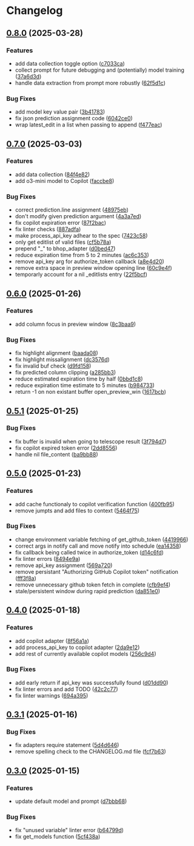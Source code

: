 # Changelog

## [0.8.0](https://github.com/PLAZMAMA/bunnyhop.nvim/compare/v0.7.0...v0.8.0) (2025-03-28)


### Features

* add data collection toggle option ([c7033ca](https://github.com/PLAZMAMA/bunnyhop.nvim/commit/c7033cad7141fa0ecaad5b503d957c2bdab0b2a1))
* collect prompt for future debugging and (potentially) model training ([37a6d3d](https://github.com/PLAZMAMA/bunnyhop.nvim/commit/37a6d3d09526244b062eb2b480499619f686b315))
* handle data extraction from prompt more robustly ([62f5d1c](https://github.com/PLAZMAMA/bunnyhop.nvim/commit/62f5d1cd3d5574867906caa427d4034494b42259))


### Bug Fixes

* add model key value pair ([3b41783](https://github.com/PLAZMAMA/bunnyhop.nvim/commit/3b41783b50658013292716030a03f33e3cfdd8db))
* fix json prediction assignment code ([6042ce0](https://github.com/PLAZMAMA/bunnyhop.nvim/commit/6042ce099f3fc6d32ae13f0b9ed72f5f21da4297))
* wrap latest_edit in a list when passing to append ([f477eac](https://github.com/PLAZMAMA/bunnyhop.nvim/commit/f477eac4b86b435a237dc56a9aa8baf72ae4ec09))

## [0.7.0](https://github.com/PLAZMAMA/bunnyhop.nvim/compare/v0.6.0...v0.7.0) (2025-03-03)


### Features

* add data collection ([84f4e82](https://github.com/PLAZMAMA/bunnyhop.nvim/commit/84f4e82e590c1cb7f8cdbabaf1a427f6d516d110))
* add o3-mini model to Copilot ([faccbe8](https://github.com/PLAZMAMA/bunnyhop.nvim/commit/faccbe8d06d2c2bf961b882ec7dc998f15940091))

### Bug Fixes

* correct prediction.line assignment ([48975eb](https://github.com/PLAZMAMA/bunnyhop.nvim/commit/48975ebf456b03210e3aa6eb2211e2b000337a59))
* don't modify given prediction argument ([4a3a7ed](https://github.com/PLAZMAMA/bunnyhop.nvim/commit/4a3a7ed6d3e8fe7bd804d285b0cb660e07bf584d))
* fix copilot expiration error ([87f2bac](https://github.com/PLAZMAMA/bunnyhop.nvim/commit/87f2bac8c8ece9963133518f0ae8cb76a9c1c8e5))
* fix linter checks ([887adfa](https://github.com/PLAZMAMA/bunnyhop.nvim/commit/887adfab69317843e64a310263bd45258a1eeac8))
* make process_api_key adhear to the spec ([7423c58](https://github.com/PLAZMAMA/bunnyhop.nvim/commit/7423c584dbb465ba132f982084fad79cf1f775e2))
* only get editlist of valid files ([cf5b78a](https://github.com/PLAZMAMA/bunnyhop.nvim/commit/cf5b78a4db69b61b5f8a1cee8da2948536f2b791))
* prepend "_" to bhop_adapter ([d0bed47](https://github.com/PLAZMAMA/bunnyhop.nvim/commit/d0bed4771bf0b4d54e9b2547e36d683e3e6a6414))
* reduce expiration time from 5 to 2 minutes ([ac6c353](https://github.com/PLAZMAMA/bunnyhop.nvim/commit/ac6c353a6b21c90d305bad05ace7537e982afdbe))
* remove api_key arg for authorize_token callback ([a8e4d20](https://github.com/PLAZMAMA/bunnyhop.nvim/commit/a8e4d207f664111b659a719f7eeff6d580b21d28))
* remove extra space in preview window opening line ([60c9e4f](https://github.com/PLAZMAMA/bunnyhop.nvim/commit/60c9e4f5b7558553e346edce443cd0b837de7d61))
* temporarly account for a nil _editlists entry ([22f5bcf](https://github.com/PLAZMAMA/bunnyhop.nvim/commit/22f5bcf74b31f956353eb910460a4c52a613baf9))

## [0.6.0](https://github.com/PLAZMAMA/bunnyhop.nvim/compare/v0.5.1...v0.6.0) (2025-01-26)


### Features

* add column focus in preview window ([8c3baa9](https://github.com/PLAZMAMA/bunnyhop.nvim/commit/8c3baa9787ace3effb0ffbea2531faf6de5ead2b))


### Bug Fixes

* fix highlight alignment ([baada08](https://github.com/PLAZMAMA/bunnyhop.nvim/commit/baada08f0d315ed4c7a742477d4be9be420ffe41))
* fix highlight missalignment ([dc3576d](https://github.com/PLAZMAMA/bunnyhop.nvim/commit/dc3576de7b4d9664044a651bcbc27c31aea1ca71))
* fix invalid buf check ([d9fd158](https://github.com/PLAZMAMA/bunnyhop.nvim/commit/d9fd158d745931db209a9275b94b0c245c1f3686))
* fix predicted column clipping ([a285bb3](https://github.com/PLAZMAMA/bunnyhop.nvim/commit/a285bb31a31b209eee4eebcc13f4f20633f84d05))
* reduce estimated expiration time by half ([0bbd1c8](https://github.com/PLAZMAMA/bunnyhop.nvim/commit/0bbd1c8a2d18db80bcc03cb4f4f12ac683a974de))
* reduce expiration time estimate to 5 minutes ([b984733](https://github.com/PLAZMAMA/bunnyhop.nvim/commit/b9847332f9f40dcfb624a22c3d0a90658ec6aedd))
* return -1 on non existant buffer open_preview_win ([1617bcb](https://github.com/PLAZMAMA/bunnyhop.nvim/commit/1617bcb16e9c7e8955deb3b698adbaf91587b91c))

## [0.5.1](https://github.com/PLAZMAMA/bunnyhop.nvim/compare/v0.5.0...v0.5.1) (2025-01-25)


### Bug Fixes

* fix buffer is invalid when going to telescope result ([3f794d7](https://github.com/PLAZMAMA/bunnyhop.nvim/commit/3f794d7bcc4220cc4cab2033756038e6fbc2f787))
* fix copilot expired token error ([2dd8556](https://github.com/PLAZMAMA/bunnyhop.nvim/commit/2dd8556a4b8658f67b2ee9f422d05d1a063a3072))
* handle nil file_content ([ba9bb88](https://github.com/PLAZMAMA/bunnyhop.nvim/commit/ba9bb880ba8260713deb0345fa55b06ee9b8f024))

## [0.5.0](https://github.com/PLAZMAMA/bunnyhop.nvim/compare/v0.4.0...v0.5.0) (2025-01-23)


### Features

* add cache functionaly to copilot verification function ([400fb95](https://github.com/PLAZMAMA/bunnyhop.nvim/commit/400fb95a9eac3cc7d69773769dc9850ae1c90ca9))
* remove jumpts and add files to context ([5464f75](https://github.com/PLAZMAMA/bunnyhop.nvim/commit/5464f753b1ed6655596b82b532b383a9a1ec8b84))


### Bug Fixes

* change environment variable fetching of get_github_token ([4419966](https://github.com/PLAZMAMA/bunnyhop.nvim/commit/4419966a48589f06695c84637cd9c78293d9b8c7))
* correct args in notify call and move notify into schedule ([ea14358](https://github.com/PLAZMAMA/bunnyhop.nvim/commit/ea143584627348a736075e45ff143c7ea86571cd))
* fix callback being called twice in authorize_token ([d14c6fd](https://github.com/PLAZMAMA/bunnyhop.nvim/commit/d14c6fd3cdc4d14b0d83dc1d59c1467c1d1f1ad6))
* fix linter errors ([8494e9a](https://github.com/PLAZMAMA/bunnyhop.nvim/commit/8494e9aa02896a3f8b16190783461c57055993d2))
* remove api_key assignment ([569a720](https://github.com/PLAZMAMA/bunnyhop.nvim/commit/569a720035f50879c25126b7e1508f5c91a2c730))
* remove persistant "Authorizing GitHub Copilot token" notification ([fff3f8a](https://github.com/PLAZMAMA/bunnyhop.nvim/commit/fff3f8ad540f11f77181808f1499f33f54fc13e9))
* remove unnecessary github token fetch in complete ([cfb9ef4](https://github.com/PLAZMAMA/bunnyhop.nvim/commit/cfb9ef4ff14f995c1a714963ca1c328a9a184ee6))
* stale/persistent window during rapid prediction ([da851e0](https://github.com/PLAZMAMA/bunnyhop.nvim/commit/da851e042aeac1a76656c3becd064a794ac113a2))

## [0.4.0](https://github.com/PLAZMAMA/bunnyhop.nvim/compare/v0.3.1...v0.4.0) (2025-01-18)


### Features

* add copilot adapter ([8f56a1a](https://github.com/PLAZMAMA/bunnyhop.nvim/commit/8f56a1ad794a0b59dad77c676a3f2574667514a1))
* add process_api_key to copilot adapter ([2da9e12](https://github.com/PLAZMAMA/bunnyhop.nvim/commit/2da9e1266e2f75fd853ea96c2d53bb57202e72a9))
* add rest of currently available copilot models ([256c9d4](https://github.com/PLAZMAMA/bunnyhop.nvim/commit/256c9d463069702feaebfbf59376decbcdf128c8))


### Bug Fixes

* add early return if api_key was successfully found ([d01dd90](https://github.com/PLAZMAMA/bunnyhop.nvim/commit/d01dd90037af7b1e3357c5c6c57b9a99342b8c63))
* fix linter errors and add TODO ([42c2c77](https://github.com/PLAZMAMA/bunnyhop.nvim/commit/42c2c77ed871f72a3ee96f4fb5e931e2a390e578))
* fix linter warnings ([694a395](https://github.com/PLAZMAMA/bunnyhop.nvim/commit/694a395151080e537e5ecfd386d22587abc9319d))

## [0.3.1](https://github.com/PLAZMAMA/bunnyhop.nvim/compare/v0.3.0...v0.3.1) (2025-01-16)


### Bug Fixes

* fix adapters require statement ([5d4d646](https://github.com/PLAZMAMA/bunnyhop.nvim/commit/5d4d646358e154405172f2455863ea650b25411a))
* remove spelling check to the CHANGELOG.md file ([fcf7b63](https://github.com/PLAZMAMA/bunnyhop.nvim/commit/fcf7b63a015493154b9987b9c29851437787c323))

## [0.3.0](https://github.com/PLAZMAMA/bunnyhop.nvim/compare/v0.2.0...v0.3.0) (2025-01-15)


### Features

* update default model and prompt ([d7bbb68](https://github.com/PLAZMAMA/bunnyhop.nvim/commit/d7bbb686a82ca60c1bff6cd2bd92318dabd2feed))


### Bug Fixes

* fix "unused variable" linter error ([b64799d](https://github.com/PLAZMAMA/bunnyhop.nvim/commit/b64799db00e55d1dd336ee39fd86f65b2e0a3219))
* fix get_models function ([5cf438a](https://github.com/PLAZMAMA/bunnyhop.nvim/commit/5cf438a6c34ba5c46a5c12f6297346e37be23c8f))
